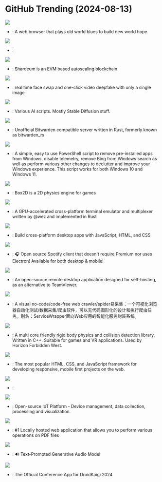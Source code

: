 # GitHub Trending (2024-08-13)

![](https://img.shields.io/badge/Rust-New%20668-green?style=flat-square&logo=appveyor)
- [](https://github.comundefined): A web browser that plays old world blues to build new world hope

![](https://img.shields.io/badge/Python-New%20122-green?style=flat-square&logo=appveyor)
- [](https://github.comundefined): 

![](https://img.shields.io/badge/TypeScript-New%201-green?style=flat-square&logo=appveyor)
- [](https://github.comundefined): Shardeum is an EVM based autoscaling blockchain

![](https://img.shields.io/badge/Python-New%203-green?style=flat-square&logo=appveyor)
- [](https://github.comundefined): real time face swap and one-click video deepfake with only a single image

![](https://img.shields.io/badge/Python-New%2092-green?style=flat-square&logo=appveyor)
- [](https://github.comundefined): Various AI scripts. Mostly Stable Diffusion stuff.

![](https://img.shields.io/badge/Rust-New%2067-green?style=flat-square&logo=appveyor)
- [](https://github.comundefined): Unofficial Bitwarden compatible server written in Rust, formerly known as bitwarden_rs

![](https://img.shields.io/badge/PowerShell-New%20409-green?style=flat-square&logo=appveyor)
- [](https://github.comundefined): A simple, easy to use PowerShell script to remove pre-installed apps from Windows, disable telemetry, remove Bing from Windows search as well as perform various other changes to declutter and improve your Windows experience. This script works for both Windows 10 and Windows 11.

![](https://img.shields.io/badge/C-New%2093-green?style=flat-square&logo=appveyor)
- [](https://github.comundefined): Box2D is a 2D physics engine for games

![](https://img.shields.io/badge/Rust-New%20198-green?style=flat-square&logo=appveyor)
- [](https://github.comundefined): A GPU-accelerated cross-platform terminal emulator and multiplexer written by @wez and implemented in Rust

![](https://img.shields.io/badge/C%2B%2B-New%20158-green?style=flat-square&logo=appveyor)
- [](https://github.comundefined): Build cross-platform desktop apps with JavaScript, HTML, and CSS

![](https://img.shields.io/badge/Dart-New%20342-green?style=flat-square&logo=appveyor)
- [](https://github.comundefined): 🎧 Open source Spotify client that doesn't require Premium nor uses Electron! Available for both desktop & mobile!

![](https://img.shields.io/badge/Rust-New%2088-green?style=flat-square&logo=appveyor)
- [](https://github.comundefined): An open-source remote desktop application designed for self-hosting, as an alternative to TeamViewer.

![](https://img.shields.io/badge/JavaScript-New%20137-green?style=flat-square&logo=appveyor)
- [](https://github.comundefined): A visual no-code/code-free web crawler/spider易采集：一个可视化浏览器自动化测试/数据采集/爬虫软件，可以无代码图形化的设计和执行爬虫任务。别名：ServiceWrapper面向Web应用的智能化服务封装系统。

![](https://img.shields.io/badge/C%2B%2B-New%2042-green?style=flat-square&logo=appveyor)
- [](https://github.comundefined): A multi core friendly rigid body physics and collision detection library. Written in C++. Suitable for games and VR applications. Used by Horizon Forbidden West.

![](https://img.shields.io/badge/JavaScript-New%2025-green?style=flat-square&logo=appveyor)
- [](https://github.comundefined): The most popular HTML, CSS, and JavaScript framework for developing responsive, mobile first projects on the web.

![](https://img.shields.io/badge/Python-New%2052-green?style=flat-square&logo=appveyor)
- [](https://github.comundefined): 

![](https://img.shields.io/badge/Java-New%2010-green?style=flat-square&logo=appveyor)
- [](https://github.comundefined): Open-source IoT Platform - Device management, data collection, processing and visualization.

![](https://img.shields.io/badge/Java-New%20499-green?style=flat-square&logo=appveyor)
- [](https://github.comundefined): #1 Locally hosted web application that allows you to perform various operations on PDF files

![](https://img.shields.io/badge/Jupyter%20Notebook-New%2049-green?style=flat-square&logo=appveyor)
- [](https://github.comundefined): 🔊 Text-Prompted Generative Audio Model

![](https://img.shields.io/badge/Kotlin-New%2032-green?style=flat-square&logo=appveyor)
- [](https://github.comundefined): The Official Conference App for DroidKaigi 2024

